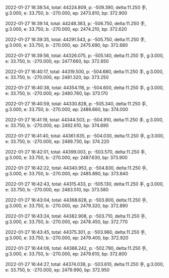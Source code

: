 2022-01-27 16:38:54, total: 44224.809, p: -509.390, delta:11.250 手, g:3.000, e: 33.750, b: -270.000, ep: 2473.810, bp: 372.900

2022-01-27 16:39:14, total: 44248.383, p: -506.750, delta:11.250 手, g:3.000, e: 33.750, b: -270.000, ep: 2474.210, bp: 372.620

2022-01-27 16:39:35, total: 44291.543, p: -505.750, delta:11.250 手, g:3.000, e: 33.750, b: -270.000, ep: 2475.690, bp: 372.680

2022-01-27 16:39:56, total: 44326.075, p: -505.140, delta:11.250 手, g:3.000, e: 33.750, b: -270.000, ep: 2477.660, bp: 372.850

2022-01-27 16:40:17, total: 44319.500, p: -504.680, delta:11.250 手, g:3.000, e: 33.750, b: -270.000, ep: 2481.320, bp: 373.250

2022-01-27 16:40:38, total: 44354.116, p: -504.600, delta:11.250 手, g:3.000, e: 33.750, b: -270.000, ep: 2480.760, bp: 373.170

2022-01-27 16:40:59, total: 44330.828, p: -505.340, delta:11.250 手, g:3.000, e: 33.750, b: -270.000, ep: 2486.660, bp: 374.000

2022-01-27 16:41:19, total: 44344.503, p: -504.910, delta:11.250 手, g:3.000, e: 33.750, b: -270.000, ep: 2492.610, bp: 374.690

2022-01-27 16:41:40, total: 44361.635, p: -504.030, delta:11.250 手, g:3.000, e: 33.750, b: -270.000, ep: 2489.730, bp: 374.220

2022-01-27 16:42:01, total: 44399.003, p: -503.570, delta:11.250 手, g:3.000, e: 33.750, b: -270.000, ep: 2487.630, bp: 373.900

2022-01-27 16:42:22, total: 44340.953, p: -504.830, delta:11.250 手, g:3.000, e: 33.750, b: -270.000, ep: 2485.890, bp: 373.840

2022-01-27 16:42:43, total: 44315.433, p: -505.130, delta:11.250 手, g:3.000, e: 33.750, b: -270.000, ep: 2483.510, bp: 373.580

2022-01-27 16:43:04, total: 44368.628, p: -503.800, delta:11.250 手, g:3.000, e: 33.750, b: -270.000, ep: 2479.320, bp: 372.890

2022-01-27 16:43:24, total: 44382.908, p: -503.710, delta:11.250 手, g:3.000, e: 33.750, b: -270.000, ep: 2478.450, bp: 372.770

2022-01-27 16:43:45, total: 44375.301, p: -503.960, delta:11.250 手, g:3.000, e: 33.750, b: -270.000, ep: 2479.400, bp: 372.920

2022-01-27 16:44:06, total: 44386.242, p: -502.790, delta:11.250 手, g:3.000, e: 33.750, b: -270.000, ep: 2479.610, bp: 372.800

2022-01-27 16:44:27, total: 44374.039, p: -503.610, delta:11.250 手, g:3.000, e: 33.750, b: -270.000, ep: 2479.990, bp: 372.950